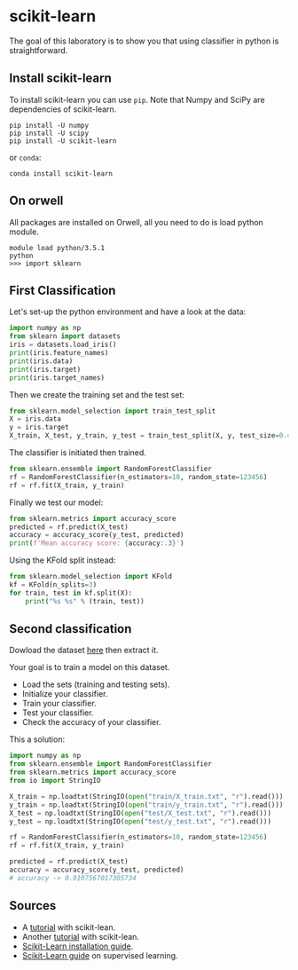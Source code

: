 # scikit-learn
The goal of this laboratory is to show you that using classifier in python is straightforward.

## Install scikit-learn
To install scikit-learn you can use `pip`. Note that Numpy and SciPy are dependencies of scikit-learn.
```
pip install -U numpy
pip install -U scipy
pip install -U scikit-learn
```
or `conda`:
```
conda install scikit-learn
```

## On orwell
All packages are installed on Orwell, all you need to do is load python module.
```
module load python/3.5.1
python
>>> import sklearn
```


## First Classification
Let's set-up the python environment and have a look at the data:
```python
import numpy as np
from sklearn import datasets
iris = datasets.load_iris()
print(iris.feature_names)
print(iris.data)
print(iris.target)
print(iris.target_names)
```

Then we create the training set and the test set:
```python
from sklearn.model_selection import train_test_split
X = iris.data
y = iris.target
X_train, X_test, y_train, y_test = train_test_split(X, y, test_size=0.4) # 60% training and 40% test
```

The classifier is initiated then trained.
```python
from sklearn.ensemble import RandomForestClassifier
rf = RandomForestClassifier(n_estimators=10, random_state=123456)
rf = rf.fit(X_train, y_train)
```

Finally we test our model:
```python
from sklearn.metrics import accuracy_score
predicted = rf.predict(X_test)
accuracy = accuracy_score(y_test, predicted)
print(f'Mean accuracy score: {accuracy:.3}')
```

Using the KFold split instead:
```python
from sklearn.model_selection import KFold
kf = KFold(n_splits=3)
for train, test in kf.split(X):
	print("%s %s" % (train, test))
```

## Second classification
Dowload the dataset [here](https://archive.ics.uci.edu/ml/machine-learning-databases/00240/UCI%20HAR%20Dataset.zip) then extract it.

Your goal is to train a model on this dataset.
- Load the sets (training and testing sets).
- Initialize your classifier.
- Train your classifier.
- Test your classifier.
- Check the accuracy of your classifier.


This a solution:
```python
import numpy as np
from sklearn.ensemble import RandomForestClassifier
from sklearn.metrics import accuracy_score
from io import StringIO 

X_train = np.loadtxt(StringIO(open("train/X_train.txt", "r").read()))
y_train = np.loadtxt(StringIO(open("train/y_train.txt", "r").read()))
X_test = np.loadtxt(StringIO(open("test/X_test.txt", "r").read()))
y_test = np.loadtxt(StringIO(open("test/y_test.txt", "r").read()))

rf = RandomForestClassifier(n_estimators=10, random_state=123456)
rf = rf.fit(X_train, y_train)

predicted = rf.predict(X_test)
accuracy = accuracy_score(y_test, predicted)
# accuracy -> 0.9107567017305734
```
## Sources
- A [tutorial](https://www.datacamp.com/community/tutorials/random-forests-classifier-python#building) with scikit-lean.
- Another [tutorial](https://www.blopig.com/blog/2017/07/using-random-forests-in-python-with-scikit-learn/) with scikit-lean.
- [Scikit-Learn installation guide](https://scikit-learn.org/stable/install.html).
- [Scikit-Learn guide](https://scikit-learn.org/stable/tutorial/basic/tutorial.html#machine-learning-the-problem-setting) on supervised learning.
